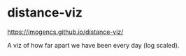 # distance-viz

https://imogencs.github.io/distance-viz/

A viz of how far apart we have been every day (log scaled). 
